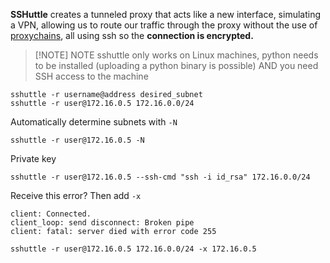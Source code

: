 **SSHuttle** creates a tunneled proxy that acts like a new interface, simulating a VPN, allowing us to route our traffic through the proxy without the use of [proxychains](https://oscp.adot8.com/post-exploitation/pivoting/good-to-know/tunneling#proxychains), all using ssh so the **connection is encrypted.**

> [!NOTE] NOTE
> sshuttle only works on Linux machines, python needs to be installed (uploading a python binary is possible) AND you need SSH access to the machine

```shell
sshuttle -r username@address desired_subnet  
sshuttle -r user@172.16.0.5 172.16.0.0/24
```
Automatically determine subnets with `-N`
```shell
sshuttle -r user@172.16.0.5 -N
```
Private key
```shell
sshuttle -r user@172.16.0.5 --ssh-cmd "ssh -i id_rsa" 172.16.0.0/24
```
Receive this error? Then add `-x`
```shell
client: Connected.
client_loop: send disconnect: Broken pipe
client: fatal: server died with error code 255

sshuttle -r user@172.16.0.5 172.16.0.0/24 -x 172.16.0.5
```